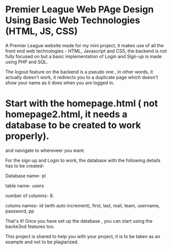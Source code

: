 # Premier League Web PAge Design Using Basic Web Technologies (HTML, JS, CSS)
A Premier League website made for my mini project, it makes use of all the front end web technologies - HTML, Javascript and CSS, the backend is not fully focused on but a basic implementation of Login and Sign-up is made using PHP and SQL.

The logout feature on the backend is a pseudo one , in other words, it actually doesn't work, it redirects you to a duplicate page which doesn't show your name as it does when you are logged in.

# Start with the homepage.html ( not homepage2.html, it needs a database to be created to work properly).
and naivigate to whereveer you want.

For the sign up and Login to work, the database with the following details has to be created-

Database name- pl

table name- users

number of columns- 8.

colums names-
  id (with auto increment),
  first,
  last,
  mail,
  team,
  username,
  password,
  pp
 
 That's it! Once you have set up the database , you can start using the backe3nd features too. 
 
 This project is shared to help you with your project, it is to be taken as an example and not to be plagiarized.
